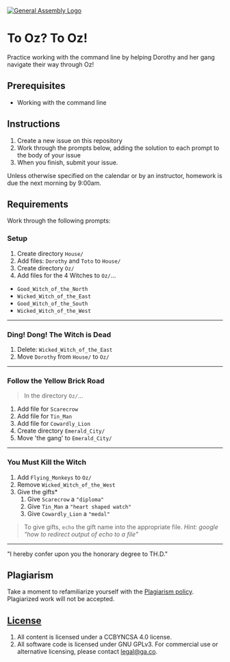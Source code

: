 [![General Assembly Logo](https://camo.githubusercontent.com/1a91b05b8f4d44b5bbfb83abac2b0996d8e26c92/687474703a2f2f692e696d6775722e636f6d2f6b6538555354712e706e67)](https://generalassemb.ly/education/web-development-immersive)

# To Oz? To Oz!

Practice working with the command line by helping Dorothy and her gang navigate
their way through Oz!

## Prerequisites

* Working with the command line

## Instructions

1. Create a new issue on this repository
1. Work through the prompts below, adding the solution to each prompt to the body of your issue
1. When you finish, submit your issue.

Unless otherwise specified on the calendar or by an instructor, homework is due
the next morning by 9:00am.

## Requirements

Work through the following prompts:

### Setup

1. Create directory `House/`
1. Add files: `Dorothy` and `Toto` to `House/`
1. Create directory `Oz/`
1. Add files for the 4 Witches to `Oz/`...
  - `Good_Witch_of_the_North`
  - `Wicked_Witch_of_the_East`
  - `Good_Witch_of_the_South`
  - `Wicked_Witch_of_the_West`

---
### Ding! Dong! The Witch is Dead

1. Delete: `Wicked_Witch_of_the_East`
1. Move `Dorothy` from `House/` to `Oz/`

---
### Follow the Yellow Brick Road

> In the directory `Oz/`...

1. Add file for `Scarecrow`
1. Add file for `Tin_Man`
1. Add file for `Cowardly_Lion`
1. Create directory `Emerald_City/`
1. Move 'the gang' to `Emerald_City/`

---
### You Must Kill the Witch

1. Add `Flying_Monkeys` to `Oz/`
1. Remove `Wicked_Witch_of_the_West`
1. Give the gifts*
    1. Give `Scarecrow` a `"diploma"`
    1. Give `Tin_Man` a `"heart shaped watch"`
    1. Give `Cowardly_Lion` a `"medal"`

> To give gifts, `echo` the gift name into the appropriate file. *Hint: google "how to redirect output of echo to a file"*

---

"I hereby confer upon you the honorary degree to TH.D."

## Plagiarism

Take a moment to refamiliarize yourself with the [Plagiarism policy](https://git.generalassemb.ly/DC-WDI/Administrative/blob/master/plagiarism.md). Plagiarized work will not be accepted.

## [License](LICENSE)

1.  All content is licensed under a CC­BY­NC­SA 4.0 license.
1.  All software code is licensed under GNU GPLv3. For commercial use or
    alternative licensing, please contact legal@ga.co.
